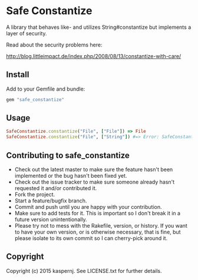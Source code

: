 # Safe Constantize

A library that behaves like- and utilizes String#constantize but implements a layer of security.

Read about the security problems here:

http://blog.littleimpact.de/index.php/2008/08/13/constantize-with-care/

## Install

Add to your Gemfile and bundle:

```ruby
gem "safe_constantize"
```

## Usage

```ruby
SafeConstantize.constantize("File", ["File"]) => File
SafeConstantize.constantize("File", ["String"]) #=> Error: SafeConstantize::IllegalClassToConstantize
```

## Contributing to safe_constantize

* Check out the latest master to make sure the feature hasn't been implemented or the bug hasn't been fixed yet.
* Check out the issue tracker to make sure someone already hasn't requested it and/or contributed it.
* Fork the project.
* Start a feature/bugfix branch.
* Commit and push until you are happy with your contribution.
* Make sure to add tests for it. This is important so I don't break it in a future version unintentionally.
* Please try not to mess with the Rakefile, version, or history. If you want to have your own version, or is otherwise necessary, that is fine, but please isolate to its own commit so I can cherry-pick around it.

## Copyright

Copyright (c) 2015 kaspernj. See LICENSE.txt for
further details.

